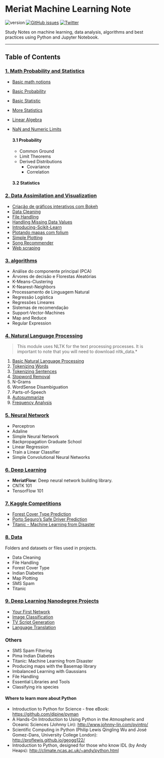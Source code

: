 # Meriat Machine Learning Note

![version](https://img.shields.io/badge/version-v1.0-yellowgreen.svg) [![GitHub issues](https://img.shields.io/github/issues/vitormeriat/meriat-ml-notes.svg)](https://github.com/vitormeriat/meriat-ml-notes/issues) [![Twitter](https://img.shields.io/twitter/url/https/github.com/vitormeriat/meriat-ml-notes.svg?style=social)](https://twitter.com/intent/tweet?text=Wow:&url=%5Bobject%20Object%5D)

Study Notes on machine learning, data analysis, algorithms and best practices using Python and Jupyter Notebook.

---

## Table of Contents

### [1. Math Probability and Statistics](/math-probability-statistics/)

* [Basic math notions](/math-probability-statistics/Basic-Math.ipynb)
* [Basic Probability](/math-probability-statistics/Basic-Probability.ipynb)
* [Basic Statistic](/math-probability-statistics/Basic-Statistic.ipynb)
* [More Statistics](/math-probability-statistics/Statistics.ipynb)
* [Linear Algebra](/math-probability-statistics/Linear-Algebra.ipynb)
* [NaN and Numeric Limits](/math-probability-statistics/NaN-and-Numeric-Limits.ipynb)

  #### 3.1 Probability
  * Common Ground
  * Limit Theorems
  * Derived Distributions
      * Covariance
      * Correlation
  #### 3.2 Statistics

### [2. Data Assimilation and Visualization](/data-assimilation-and-visualization/)

* [Criação de gráficos interativos com Bokeh](/data-assimilation-and-visualization/criação-de-gráficos-interativos-com-bokeh.ipynb)
* [Data Cleaning](/data-assimilation-and-visualization/data-cleaning.ipynb)
* [File Handling](/data-assimilation-and-visualization/file-handling.ipynb)
* [Handling Missing Data Values](/data-assimilation-and-visualization/handling-missing-data-values.ipynb)
* [Introducing-Scikit-Learn](/data-assimilation-and-visualization/introducing-scikit-learn.ipynb)
* [Plotando mapas com folium](/data-assimilation-and-visualization/plotando-mapas-com-folium.ipynb)
* [Simple Plotting](/data-assimilation-and-visualization/simple-plotting.ipynb)
* [Song Recommender](/data-assimilation-and-visualization/song-recommender.ipynb)
* [Web scraping](/data-assimilation-and-visualization/web-scraping-with-python.ipynb)

### [3. algorithms](/algorithms/)

* Análise do componente principal (PCA)
* Árvores de decisão e Florestas Aleatórias
* K-Means-Clustering
* K-Nearest-Neighbors
* Processamento de Linguagem Natural
* Regressão Logística
* Regressões Lineares
* Sistemas de recomendação
* Support-Vector-Machines
* Map and Reduce
* Regular Expression

### [4. Natural Language Processing](/natural-language-processing/)

> This module uses NLTK for the text processing processes. It is important to note that you will need to download nltk_data.*

1. [Basic Natural Language Processing](/natural-language-processing/Basic-Natural-Language-Processing.ipynb)
2. [Tokenizing Words](/natural-language-processing/Tokenizing-Words.ipynb)
3. [Tokenizing Sentences](/natural-language-processing/Tokenizing-Sentences.ipynb)
4. [Stopword Removal](/natural-language-processing/Stopword-Removal.ipynb)
5. N-Grams
6. WordSense Disambiguation
7. Parts-of-Speech
8. [Autosummarize](/natural-language-processing/Autosummarize.ipynb)
9. [Frequency Analysis](/natural-language-processing/Frequency-Analysis.ipynb)
  
### [5. Neural Network](/neural-network/)

* Perceptron
* Adaline
* Simple Neural Network
* Backpropagation Graduate School
* Linear Regression
* Train a Linear Classifier
* Simple Convolutional Neural Networks

### [6. Deep Learning](/deep-learning/)

* **MeriatFlow**: Deep neural network building library.
* CNTK 101
* TensorFlow 101

### [7. Kaggle Competitions](/kaggle-competitions/)

- [Forest Cover Type Prediction](/kaggle-competitions/forest-cover-type-prediction.ipynb)
- [Porto Seguro’s Safe Driver Prediction](/kaggle-competitions/porto-seguro’s-safe-driver-prediction.ipynb)
- [Titanic - Machine Learning from Disaster](/kaggle-competitions/titanic-machine-learning-from-disaster.ipynb)

### [8. Data](/data/)

Folders and datasets or files used in projects.

* Data Cleaning
* File Handling
* Forest Cover Type
* Indian Diabetes
* Map Plotting
* SMS Spam
* Titanic

### [9. Deep Learning Nanodegree Projects](/deep-learning-nanodegree/)

* [Your First Network](/deep-learning-nanodegree/1-your-first-network/)
* [Image Classification](/deep-learning-nanodegree/2-image-classification/)
* [TV Script Generation](/deep-learning-nanodegree/3-tv-script-generation/)
* [Language Translation](/deep-learning-nanodegree/4-language-translation/)

### Others

* SMS Spam Filtering
* Pima Indian Diabetes
* Titanic: Machine Learning from Disaster
* Producing maps with the Basemap library
* Imbalanced Learning with Gaussians
* File Handling
* Essential Libraries and Tools
* Classifying iris species

#### Where to learn more about Python
* Introduction to Python for Science - free eBook: https://github.com/djpine/pyman
* A Hands-On Introduction to Using Python in the Atmospheric and Oceanic Sciences (Johnny Lin): http://www.johnny-lin.com/pyintro/
* Scientific Computing in Python (Philip Lewis Qingling Wu and José Gomez-Dans, University College London): http://proflewis.github.io/geogg122/
* Introduction to Python, designed for those who know IDL (by Andy Heaps): http://climate.ncas.ac.uk/~andy/python.html
